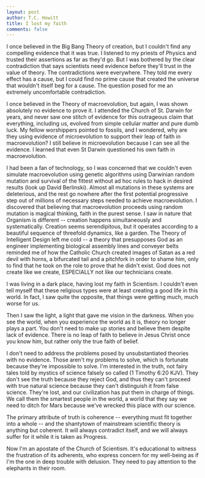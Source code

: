 ```yaml
---
layout: post
author: T.C. Howitt
title: I lost my faith
comments: false
---
```


I once believed in the Big Bang Theory of creation, but I couldn't find any compelling evidence that it was true. I listened to my priests of Physics and trusted their assertions as far as they'd go. But I was bothered by the clear contradiction that says scientists need evidence before they'll trust in the value of theory. The contradictions were everywhere. They told me every effect has a cause, but I could find no prime cause that created the universe that wouldn't itself beg for a cause. The question posed for me an extremely uncomfortable contradiction.

I once believed in the Theory of macroevolution, but again, I was shown absolutely no evidence to prove it. I attended the Church of St. Darwin for years, and never saw one stitch of evidence for this outrageous claim that everything, including us, evolved from simple cellular matter and pure dumb luck. My fellow worshippers pointed to fossils, and I wondered, why are they using evidence of microevolution to support their leap of faith in macroevolution? I still believe in microevolution because I can see all the evidence. I learned that even St Darwin questioned his own faith in macroevolution.

I had been a fan of technology, so I was concerned that we couldn't even simulate macroevolution using genetic algorithms using Darwinian random mutation and survival of the fittest without ad hoc rules to hack in desired results (look up David Berlinski). Almost all mutations in these systems are deleterious, and the rest go nowhere after the first potential progressive step out of millions of necessary steps needed to achieve macroevolution. I discovered that believing that macroevolution proceeds using random mutation is magical thinking, faith in the purest sense. I saw in nature that Organism is different -- creation happens simultaneously and systematically. Creation seems serendipitous, but it operates according to a beautiful sequence of threefold dynamics, like a garden. The Theory of Intelligent Design left me cold -- a theory that presupposes God as an engineer implementing biological assembly lines and conveyer belts reminded me of how the Catholic Church created images of Satan as a red devil with horns, a bifurcated tail and a pitchfork in order to shame him, only to find that he took on the role to prove that he didn't exist. God does not create like we create, ESPECIALLY not like our technicians create.

I was living in a dark place, having lost my faith in Scientism. I couldn't even tell myself that these religious types were at least creating a good life in this world. In fact, I saw quite the opposite, that things were getting much, much worse for us.

Then I saw the light, a light that gave me vision in the darkness. When you see the world, when you experience the world as it is, theory no longer plays a part. You don't need to make up stories and believe them despite lack of evidence. There is no leap of faith to believe in Jesus Christ once you know him, but rather only the true faith of belief.

I don't need to address the problems posed by unsubstantiated theories with no evidence. Those aren't my problems to solve, which is fortunate because they're impossible to solve. I'm interested in the truth, not fairy tales told by mystics of science falsely so called (1 Timothy 6:20 KJV). They don't see the truth because they reject God, and thus they can't proceed with true natural science because they can't distinguish it from false science. They're lost, and our civilization has put them in charge of things. We call them the smartest people in the world, a world that they say we need to ditch for Mars because we've wrecked this place with our science.

The primary attribute of truth is coherence -- everything must fit together into a whole -- and the shantytown of mainstream scientific theory is anything but coherent. It will always contradict itself, and we will always suffer for it while it is taken as Progress.

Now I'm an apostate of the Church of Scientism. It's educational to witness the frustration of its adherents, who express concern for my well-being as if I'm the one in deep trouble with delusion. They need to pay attention to the elephants in their room.
